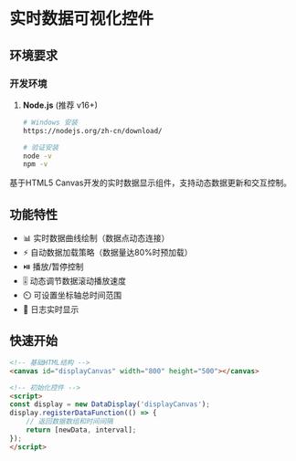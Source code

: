# 实时数据可视化控件

## 环境要求
### 开发环境
1. **Node.js** (推荐 v16+)
   ```bash
   # Windows 安装
   https://nodejs.org/zh-cn/download/
   
   # 验证安装
   node -v
   npm -v
   ```

基于HTML5 Canvas开发的实时数据显示组件，支持动态数据更新和交互控制。

## 功能特性
- 📊 实时数据曲线绘制（数据点动态连接）
- ⚡ 自动数据加载策略（数据量达80%时预加载）
- ⏯️ 播放/暂停控制
- 🎚️ 动态调节数据滚动播放速度 
- ⏲️ 可设置坐标轴总时间范围 
- 📝 日志实时显示


## 快速开始
```html
<!-- 基础HTML结构 -->
<canvas id="displayCanvas" width="800" height="500"></canvas>

<!-- 初始化控件 -->
<script>
const display = new DataDisplay('displayCanvas');
display.registerDataFunction(() => {
    // 返回数据数组和时间间隔
    return [newData, interval]; 
});
</script>